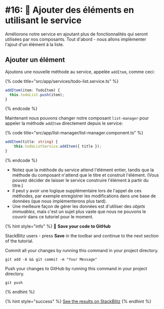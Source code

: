 # #16: 🎁 Ajouter des éléments en utilisant le service

Améliorons notre service en ajoutant plus de fonctionnalités qui seront utilisées par nos composants. Tout d'abord - nous allons implémenter l'ajout d'un élément à la liste.

## Ajouter un élément

Ajoutons une nouvelle méthode au service, appelée `addItem`, comme ceci:

{% code title="src/app/services/todo-list.service.ts" %}
```typescript
addItem(item: TodoItem) { 
  this.todoList.push(item);
}
```
{% endcode %}

Maintenant nous pouvons changer notre composant `list-manager` pour appeler la méthode `addItem` directement depuis le service:

{% code title="src/app/list-manager/list-manager.component.ts" %}
```typescript
addItem(title: string) {
    this.todoListService.addItem({ title });
}
```
{% endcode %}

* Notez que la méthode du service attend l'élément entier, tandis que la méthode du composant n'attend que le titre et construit l'élément. (Vous pouvez décider de laisser le service construire l'élément à partir du titre.)
* Il peut y avoir une logique supplémentaire lors de l'appel de ces méthodes, par exemple enregistrer les modifications dans une base de données (que nous implémenterons plus tard).
* Une meilleure façon de gérer les données est d'utiliser des _objets immuables_, mais c'est un sujet plus vaste que nous ne pouvons le couvrir dans ce tutoriel pour le moment.

{% hint style="info" %}
💾 **Save your code to GitHub**

StackBlitz users - press **Save** in the toolbar and continue to the next section of the tutorial.

Commit all your changes by running this command in your project directory.

```
git add -A && git commit -m "Your Message"
```

Push your changes to GitHub by running this command in your project directory.

```
git push
```
{% endhint %}

{% hint style="success" %}
[See the results on StackBlitz](https://stackblitz.com/github/ng-girls/todo-list-tutorial/tree/master/examples/0\_16-add-items-using-the-service)
{% endhint %}
